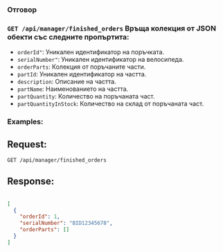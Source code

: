 ### Отговор

### `GET /api/manager/finished_orders` Връща колекция от JSON обекти със следните пропъртита:
- `orderId"`: Уникален идентификатор на поръчката.
- `serialNumber"`: Уникален идентификатор на велосипеда.
- `orderParts`: Колекция от поръчаните части.
- `partId`: Уникален идентификатор на частта.
- `description`: Описание на частта.
- `partName`: Наименованието на частта.
- `partQuantity`: Количество на поръчаната част.
- `partQuantityInStock`: Количество на склад от поръчаната част.

### Examples:

## Request:

```
GET /api/manager/finished_orders
```

## Response:

```json
	
[
  {
    "orderId": 1,
    "serialNumber": "BID12345678",
    "orderParts": []
  }
]

```
